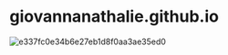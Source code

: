 # giovannanathalie.github.io
![e337fc0e34b6e27eb1d8f0aa3ae35ed0](https://github.com/giovannanathalie/giovannanathalie.github.io/assets/161846900/ef919527-ae57-4963-9963-589d7772eaf7)
